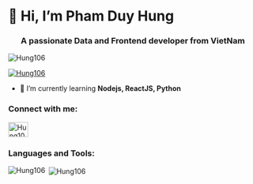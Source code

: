 <h1>👋 Hi, I’m Pham Duy Hung  </h1>
<h3 align="center">A passionate Data and Frontend developer from VietNam</h3>

<p align="left"> <img src="https://komarev.com/ghpvc/?username=Hung106&label=Profile%20views&color=0e75b6&style=flat" alt="Hung106" /> </p>

<p align="left"> <a href="https://github.com/ryo-ma/github-profile-trophy"><img src="https://github-profile-trophy.vercel.app/?username=Hung106" alt="Hung106" /></a> </p>

- 🌱 I’m currently learning **Nodejs, ReactJS, Python**

<h3 align="left">Connect with me:</h3>
<p align="left">
 <a href="[[https://linkedin.com/in/tranhongphuc-phoenix](https://www.linkedin.com/in/hungpham106)]" target="blank"><img align="center" src="https://raw.githubusercontent.com/rahuldkjain/github-profile-readme-generator/master/src/images/icons/Social/linked-in-alt.svg" alt="Hung106" height="30" width="40" /></a> 
<!-- <a href="https://fb.com/phuc.tranhong.phix" target="blank"><img align="center" src="https://raw.githubusercontent.com/rahuldkjain/github-profile-readme-generator/master/src/images/icons/Social/facebook.svg" alt="phuc.tranhong.phix" height="30" width="40" /></a> -->
<!-- <a href="https://instagram.com/phuc.tranhong.phix" target="blank"><img align="center" src="https://raw.githubusercontent.com/rahuldkjain/github-profile-readme-generator/master/src/images/icons/Social/instagram.svg" alt="phuc.tranhong.phix" height="30" width="40" /></a> -->
</p>

<h3 align="left">Languages and Tools:</h3>

<p><img align="left" src="https://github-readme-stats.vercel.app/api/top-langs?username=Hung106&show_icons=true&locale=en&layout=compact" alt="Hung106" /></p>

<p>&nbsp;<img align="center" src="https://github-readme-stats.vercel.app/api?username=Hung106&show_icons=true&locale=en" alt="Hung106" /></p>

<!---
Hung106/Hung106 is a ✨ special ✨ repository because its `README.md` (this file) appears on your GitHub profile.
You can click the Preview link to take a look at your changes.
--->

